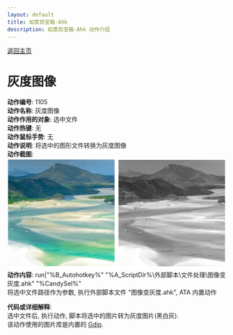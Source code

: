 ```yaml
---
layout: default
title: 如意百宝箱-Ahk
description: 如意百宝箱-Ahk 动作介绍
---
```

<link rel="stylesheet" href="../actions/css/atom-one-light.min.css">
<script src="../actions/js/highlight.min.js"></script>
<script>hljs.highlightAll();</script>

[返回主页](../index.md)

# [](#header-2) 灰度图像

**动作编号**: 1105  
**动作名称**: 灰度图像  
**动作作用的对象**: 选中文件  
**动作热键**: 无  
**动作鼠标手势**: 无  
**动作说明**: 将选中的图形文件转换为灰度图像  
**动作截图**:  
  ![灰度图像](img1/1105.jpg)  
**动作内容**: run|"%B_Autohotkey%" "%A_ScriptDir%\外部脚本\文件处理\图像变灰度.ahk" "%CandySel%"  
将选中文件路径作为参数, 执行外部脚本文件 "图像变灰度.ahk", ATA 内置动作  

**代码或详细解释**:  
选中文件后, 执行动作, 脚本将选中的图片转为灰度图片(黑白灰).  
该动作使用的图片库是内置的 [Gdip](https://github.com/marius-sucan/AHK-GDIp-Library-Compilation).